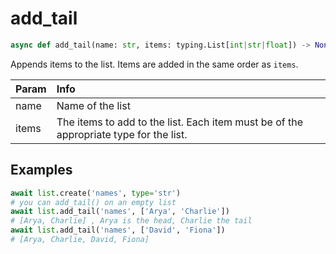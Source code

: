# add_tail

```py
async def add_tail(name: str, items: typing.List[int|str|float]) -> None
```
Appends items to the list. Items are added in the same order as `items`.

|Param|Info|
|:---|:---|
|name|Name of the list|
|items|The items to add to the list. Each item must be of the appropriate type for the list.|

## Examples

```py
await list.create('names', type='str')
# you can add_tail() on an empty list
await list.add_tail('names', ['Arya', 'Charlie'])
# [Arya, Charlie] , Arya is the head, Charlie the tail
await list.add_tail('names', ['David', 'Fiona'])
# [Arya, Charlie, David, Fiona]
```